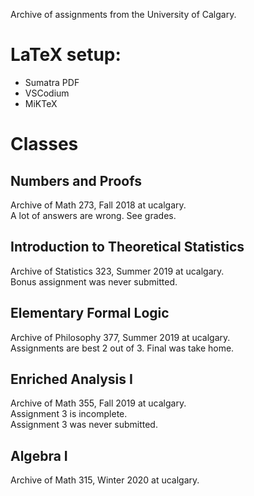Archive of assignments from the University of Calgary.

# LaTeX setup:  
+ Sumatra PDF  
+ VSCodium
+ MiKTeX

# Classes
## Numbers and Proofs 
Archive of Math 273, Fall 2018 at ucalgary.  
A lot of answers are wrong. See grades.

## Introduction to Theoretical Statistics
Archive of Statistics 323, Summer 2019 at ucalgary.  
Bonus assignment was never submitted.

## Elementary Formal Logic 
Archive of Philosophy 377, Summer 2019 at ucalgary.  
Assignments are best 2 out of 3. Final was take home.  

## Enriched Analysis I
Archive of Math 355, Fall 2019 at ucalgary.  
Assignment 3 is incomplete.  
Assignment 3 was never submitted.

## Algebra I
Archive of Math 315, Winter 2020 at ucalgary.
